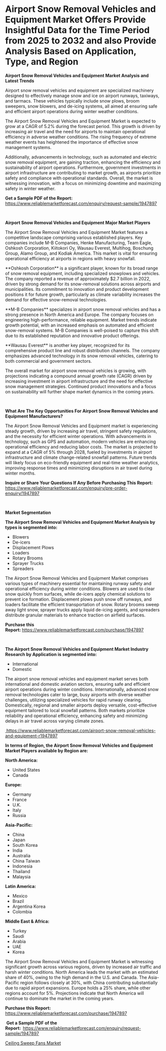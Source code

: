 <p><h1>Airport Snow Removal Vehicles and Equipment Market Offers Provide Insightful Data for the Time Period from 2025 to 2032 and also Provide Analysis Based on Application, Type, and Region</h1></p><p><strong>Airport Snow Removal Vehicles and Equipment Market Analysis and Latest Trends</strong></p>
<p><p>Airport snow removal vehicles and equipment are specialized machinery designed to effectively manage snow and ice on airport runways, taxiways, and tarmacs. These vehicles typically include snow plows, broom sweepers, snow blowers, and de-icing systems, all aimed at ensuring safe and efficient airport operations during winter weather conditions. </p><p>The Airport Snow Removal Vehicles and Equipment Market is expected to grow at a CAGR of 5.2% during the forecast period. This growth is driven by increasing air travel and the need for airports to maintain operational efficiency in adverse weather conditions. The rising frequency of extreme weather events has heightened the importance of effective snow management systems. </p><p>Additionally, advancements in technology, such as automated and electric snow removal equipment, are gaining traction, enhancing the efficiency and sustainability of airport operations. Furthermore, government investments in airport infrastructure are contributing to market growth, as airports prioritize safety and compliance with operational standards. Overall, the market is witnessing innovation, with a focus on minimizing downtime and maximizing safety in winter weather.</p></p>
<p><strong>Get a Sample PDF of the Report:&nbsp;</strong> <a href="https://www.reliablemarketforecast.com/enquiry/request-sample/1947897?utm_campaign=2291&utm_medium=2&utm_source=Github&utm_content=ia&utm_term=20022025&utm_id=airport-snow-removal-vehicles-and-equipment">https://www.reliablemarketforecast.com/enquiry/request-sample/1947897</a></p>
<p>&nbsp;</p>
<p><strong>Airport Snow Removal Vehicles and Equipment Major Market Players</strong></p>
<p><p>The Airport Snow Removal Vehicles and Equipment Market features a competitive landscape comprising various established players. Key companies include M-B Companies, Henke Manufacturing, Team Eagle, Oshkosh Corporation, Kiitokori Oy, Wausau Everest, Multihog, Boschung Group, Alamo Group, and Kodiak America. This market is vital for ensuring operational efficiency at airports in regions with heavy snowfall.</p><p>**Oshkosh Corporation** is a significant player, known for its broad range of snow removal equipment, including specialized snowplows and vehicles. The company reported a revenue of approximately $2.7 billion in 2022, driven by strong demand for its snow-removal solutions across airports and municipalities. Its commitment to innovation and product development positions it for future growth, particularly as climate variability increases the demand for effective snow-removal technologies.</p><p>**M-B Companies** specializes in airport snow removal vehicles and has a strong presence in North America and Europe. The company focuses on engineering high-performance, reliable equipment. Market trends indicate growth potential, with an increased emphasis on automated and efficient snow-removal systems. M-B Companies is well-poised to capture this shift due to its established reputation and innovative product offerings.</p><p>**Wausau Everest** is another key player, recognized for its comprehensive product line and robust distribution channels. The company emphasizes advanced technology in its snow removal vehicles, catering to both commercial and government sectors.</p><p>The overall market for airport snow removal vehicles is growing, with projections indicating a compound annual growth rate (CAGR) driven by increasing investment in airport infrastructure and the need for effective snow management strategies. Continued product innovations and a focus on sustainability will further shape market dynamics in the coming years.</p></p>
<p>&nbsp;</p>
<p><strong>What Are The Key Opportunities For Airport Snow Removal Vehicles and Equipment Manufacturers?</strong></p>
<p><p>The Airport Snow Removal Vehicles and Equipment market is experiencing steady growth, driven by increasing air travel, stringent safety regulations, and the necessity for efficient winter operations. With advancements in technology, such as GPS and automation, modern vehicles are enhancing operational efficiency and reducing labor costs. The market is projected to expand at a CAGR of 5% through 2028, fueled by investments in airport infrastructure and climate change-related snowfall patterns. Future trends will likely focus on eco-friendly equipment and real-time weather analytics, improving response times and minimizing disruptions in air travel during winter months.</p></p>
<p><strong>Inquire or Share Your Questions If Any Before Purchasing This Report:</strong> <a href="https://www.reliablemarketforecast.com/enquiry/pre-order-enquiry/1947897?utm_campaign=2291&utm_medium=2&utm_source=Github&utm_content=ia&utm_term=20022025&utm_id=airport-snow-removal-vehicles-and-equipment">https://www.reliablemarketforecast.com/enquiry/pre-order-enquiry/1947897</a></p>
<p>&nbsp;</p>
<p><strong>Market Segmentation</strong></p>
<p><strong>The Airport Snow Removal Vehicles and Equipment Market Analysis by types is segmented into:</strong></p>
<p><ul><li>Blowers</li><li>De-icers</li><li>Displacement Plows</li><li>Loaders</li><li>Rotary Brooms</li><li>Sprayer Trucks</li><li>Spreaders</li></ul></p>
<p><p>The Airport Snow Removal Vehicles and Equipment Market comprises various types of machinery essential for maintaining runway safety and operational efficiency during winter conditions. Blowers are used to clear snow quickly from surfaces, while de-icers apply chemical solutions to prevent ice formation. Displacement plows push snow off runways, and loaders facilitate the efficient transportation of snow. Rotary brooms sweep away light snow, sprayer trucks apply liquid de-icing agents, and spreaders distribute granular materials to enhance traction on airfield surfaces.</p></p>
<p><strong>Purchase this Report:&nbsp;</strong><a href="https://www.reliablemarketforecast.com/purchase/1947897?utm_campaign=2291&utm_medium=2&utm_source=Github&utm_content=ia&utm_term=20022025&utm_id=airport-snow-removal-vehicles-and-equipment">https://www.reliablemarketforecast.com/purchase/1947897</a></p>
<p>&nbsp;</p>
<p><strong>The Airport Snow Removal Vehicles and Equipment Market Industry Research by Application is segmented into:</strong></p>
<p><ul><li>International</li><li>Domestic</li></ul></p>
<p><p>The airport snow removal vehicles and equipment market serves both international and domestic aviation sectors, ensuring safe and efficient airport operations during winter conditions. Internationally, advanced snow removal technologies cater to large, busy airports with diverse weather challenges, utilizing specialized vehicles for rapid runway clearing. Domestically, regional and smaller airports deploy versatile, cost-effective equipment tailored to local snowfall patterns. Both markets prioritize reliability and operational efficiency, enhancing safety and minimizing delays in air travel across varying climate zones.</p></p>
<p><a href="https://www.reliablemarketforecast.com/airport-snow-removal-vehicles-and-equipment-r1947897?utm_campaign=2291&utm_medium=2&utm_source=Github&utm_content=ia&utm_term=20022025&utm_id=airport-snow-removal-vehicles-and-equipment">&nbsp;https://www.reliablemarketforecast.com/airport-snow-removal-vehicles-and-equipment-r1947897</a></p>
<p><strong>In terms of Region, the Airport Snow Removal Vehicles and Equipment Market Players available by Region are:</strong></p>
<p>
    <p> <strong> North America: </strong>
        <ul>
            <li>United States</li>
            <li>Canada</li>
        </ul>
        </p> 
    <p> <strong> Europe: </strong>
        <ul>
            <li>Germany</li>
            <li>France</li>
            <li>U.K.</li>
            <li>Italy</li>
            <li>Russia</li>
        </ul>
        </p> 
    <p> <strong> Asia-Pacific: </strong>
        <ul>
            <li>China</li>
            <li>Japan</li>
            <li>South Korea</li>
            <li>India</li>
            <li>Australia</li>
            <li>China Taiwan</li>
            <li>Indonesia</li>
            <li>Thailand</li>
            <li>Malaysia</li>
        </ul>
        </p> 
    <p> <strong> Latin America: </strong>
        <ul>
            <li>Mexico</li>
            <li>Brazil</li>
            <li>Argentina Korea</li>
            <li>Colombia</li>
        </ul>
        </p> 
    <p> <strong> Middle East & Africa: </strong>
        <ul>
            <li>Turkey</li>
            <li>Saudi</li>
            <li>Arabia</li>
            <li>UAE</li>
            <li>Korea</li>
        </ul>
    </p>
    </p>
<p><p>The Airport Snow Removal Vehicles and Equipment Market is witnessing significant growth across various regions, driven by increased air traffic and harsh winter conditions. North America leads the market with an estimated share of 40%, owing to the high demand in the U.S. and Canada. The Asia-Pacific region follows closely at 30%, with China contributing substantially due to rapid airport expansions. Europe holds a 25% share, while other regions account for 5%. Projections indicate that North America will continue to dominate the market in the coming years.</p></p>
<p><strong>Purchase this Report: </strong><a href="https://www.reliablemarketforecast.com/purchase/1947897?utm_campaign=2291&utm_medium=2&utm_source=Github&utm_content=ia&utm_term=20022025&utm_id=airport-snow-removal-vehicles-and-equipment">https://www.reliablemarketforecast.com/purchase/1947897</a></p>
<p>&nbsp;<strong>Get a Sample PDF of the Report:&nbsp;&nbsp;</strong><a href="https://www.reliablemarketforecast.com/enquiry/request-sample/1947897?utm_campaign=2291&utm_medium=2&utm_source=Github&utm_content=ia&utm_term=20022025&utm_id=airport-snow-removal-vehicles-and-equipment">https://www.reliablemarketforecast.com/enquiry/request-sample/1947897</a></p>
<p><strong></strong></p>
<p><p><a href="https://github.com/rileymgdorcas/Market-Research-Report-List-1/blob/main/ceiling-sweep-fans-market.md?utm_campaign=2291&utm_medium=2&utm_source=Github&utm_content=ia&utm_term=20022025&utm_id=airport-snow-removal-vehicles-and-equipment">Ceiling Sweep Fans Market</a></p></p>